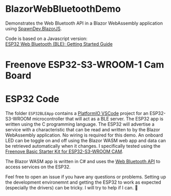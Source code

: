 ﻿# BlazorWebBluetoothDemo

Demonstrates the Web Bluetooth API in a Blazor WebAssembly application using [SpawnDev.BlazorJS](https://github.com/LostBeard/SpawnDev.BlazorJS).

Code is based on a Javascript version:  
[ESP32 Web Bluetooth (BLE): Getting Started Guide](https://randomnerdtutorials.com/esp32-web-bluetooth/)

# Freenove ESP32-S3-WROOM-1 Cam Board


# ESP32 Code
The folder `ESP32BLEApp` contains a [PlatformIO VSCode](https://platformio.org/install/ide?install=vscode) project for an ESP32-S3-WROOM microcontroller that will act as a BLE server. The ESP32 app is written using the C programming language.
The ESP32 will advertise a service with a characteristic that can be read and written to by the Blazor WebAssembly application. No wiring is required for this demo. An onboard LED can be toggle on and off using the Blazor WASM web app and data can be retrieved automatically when it changes.
I specifically tested using the [Freenove Basic Starter Kit for ESP32-S3-WROOM CAM](https://store.freenove.com/products/fnk0084).

The Blazor WASM app is written in C# and uses the [Web Bluetooth API](https://developer.mozilla.org/en-US/docs/Web/API/Web_Bluetooth_API) to access services on the ESP32.

Feel free to open an issue if you have any questions or problems. Setting up the development environemnt and getting the ESP32 to work as expected (especially the drivers) can be tricky. I will try to help if I can. 🖖

